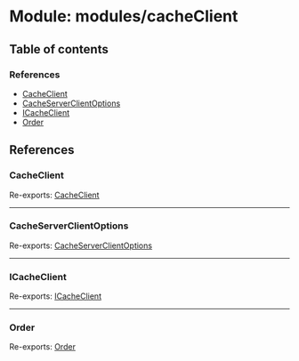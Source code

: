 # Module: modules/cacheClient

## Table of contents

### References

- [CacheClient](modules_cacheClient.md#cacheclient)
- [CacheServerClientOptions](modules_cacheClient.md#cacheserverclientoptions)
- [ICacheClient](modules_cacheClient.md#icacheclient)
- [Order](modules_cacheClient.md#order)

## References

### CacheClient

Re-exports: [CacheClient](../classes/modules_cacheClient_cacheClient_service.CacheClient.md)

___

### CacheServerClientOptions

Re-exports: [CacheServerClientOptions](../interfaces/modules_cacheClient_cacheClient_types.CacheServerClientOptions.md)

___

### ICacheClient

Re-exports: [ICacheClient](../interfaces/modules_cacheClient_ICacheClient.ICacheClient.md)

___

### Order

Re-exports: [Order](../enums/modules_cacheClient_cacheClient_types.Order.md)
